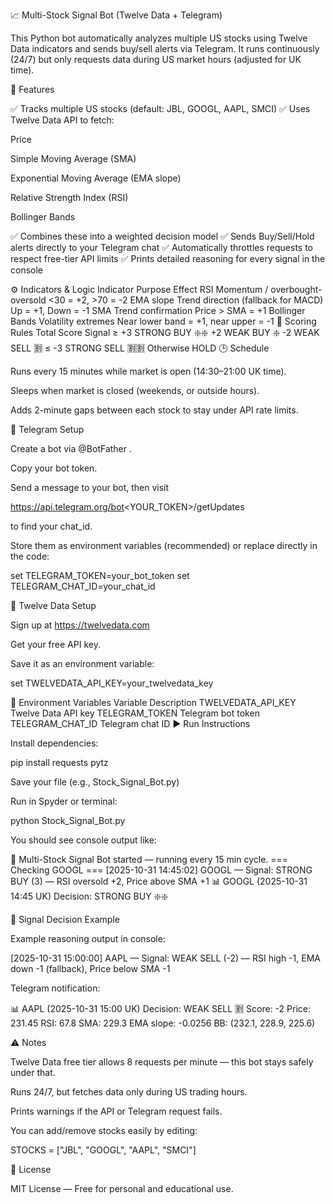 📈 Multi-Stock Signal Bot (Twelve Data + Telegram)

This Python bot automatically analyzes multiple US stocks using Twelve Data indicators and sends buy/sell alerts via Telegram.
It runs continuously (24/7) but only requests data during US market hours (adjusted for UK time).

🚀 Features

✅ Tracks multiple US stocks (default: JBL, GOOGL, AAPL, SMCI)
✅ Uses Twelve Data API to fetch:

Price

Simple Moving Average (SMA)

Exponential Moving Average (EMA slope)

Relative Strength Index (RSI)

Bollinger Bands

✅ Combines these into a weighted decision model
✅ Sends Buy/Sell/Hold alerts directly to your Telegram chat
✅ Automatically throttles requests to respect free-tier API limits
✅ Prints detailed reasoning for every signal in the console

⚙️ Indicators & Logic
Indicator	Purpose	Effect
RSI	Momentum / overbought-oversold	<30 = +2, >70 = -2
EMA slope	Trend direction (fallback for MACD)	Up = +1, Down = -1
SMA	Trend confirmation	Price > SMA = +1
Bollinger Bands	Volatility extremes	Near lower band = +1, near upper = -1
🧠 Scoring Rules
Total Score	Signal
≥ +3	STRONG BUY ❇️❇️
+2	WEAK BUY ❇️
-2	WEAK SELL 🈹
≤ -3	STRONG SELL 🈹🈹
Otherwise	HOLD
🕒 Schedule

Runs every 15 minutes while market is open (14:30–21:00 UK time).

Sleeps when market is closed (weekends, or outside hours).

Adds 2-minute gaps between each stock to stay under API rate limits.

📩 Telegram Setup

Create a bot via @BotFather
.

Copy your bot token.

Send a message to your bot, then visit

https://api.telegram.org/bot<YOUR_TOKEN>/getUpdates


to find your chat_id.

Store them as environment variables (recommended) or replace directly in the code:

set TELEGRAM_TOKEN=your_bot_token
set TELEGRAM_CHAT_ID=your_chat_id

🔑 Twelve Data Setup

Sign up at https://twelvedata.com

Get your free API key.

Save it as an environment variable:

set TWELVEDATA_API_KEY=your_twelvedata_key

🧩 Environment Variables
Variable	Description
TWELVEDATA_API_KEY	Twelve Data API key
TELEGRAM_TOKEN	Telegram bot token
TELEGRAM_CHAT_ID	Telegram chat ID
▶️ Run Instructions

Install dependencies:

pip install requests pytz


Save your file (e.g., Stock_Signal_Bot.py)

Run in Spyder or terminal:

python Stock_Signal_Bot.py


You should see console output like:

🚀 Multi-Stock Signal Bot started — running every 15 min cycle.
=== Checking GOOGL ===
[2025-10-31 14:45:02] GOOGL — Signal: STRONG BUY (3) — RSI oversold +2, Price above SMA +1
📊 GOOGL (2025-10-31 14:45 UK)
Decision: STRONG BUY ❇️❇️

🧠 Signal Decision Example

Example reasoning output in console:

[2025-10-31 15:00:00] AAPL — Signal: WEAK SELL (-2) — RSI high -1, EMA down -1 (fallback), Price below SMA -1


Telegram notification:

📊 AAPL (2025-10-31 15:00 UK)
Decision: WEAK SELL 🈹
Score: -2
Price: 231.45
RSI: 67.8
SMA: 229.3
EMA slope: -0.0256
BB: (232.1, 228.9, 225.6)

⚠️ Notes

Twelve Data free tier allows 8 requests per minute — this bot stays safely under that.

Runs 24/7, but fetches data only during US trading hours.

Prints warnings if the API or Telegram request fails.

You can add/remove stocks easily by editing:

STOCKS = ["JBL", "GOOGL", "AAPL", "SMCI"]

🧾 License

MIT License — Free for personal and educational use.
